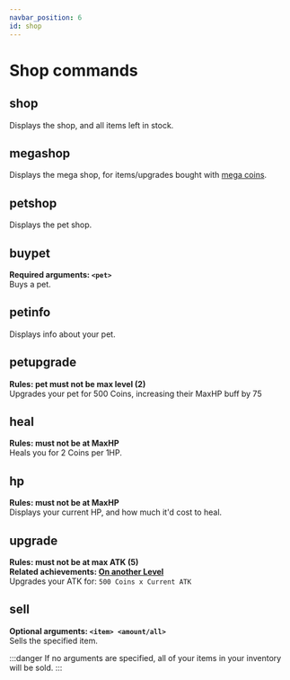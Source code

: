 ```yaml
---
navbar_position: 6
id: shop
---
```


# Shop commands

## shop
Displays the shop, and all items left in stock.

## megashop
Displays the mega shop, for items/upgrades bought with [mega coins](https://dankrpg.xyz/docs/The-Basics/variables).

## petshop
Displays the pet shop.

## buypet
**Required arguments: `<pet>`** <br />
Buys a pet.

## petinfo
Displays info about your pet.

## petupgrade
**Rules: pet must not be max level (2)** <br />
Upgrades your pet for 500 Coins, increasing their MaxHP buff by 75

## heal
**Rules: must not be at MaxHP** <br />
Heals you for 2 Coins per 1HP.

## hp
**Rules: must not be at MaxHP** <br />
Displays your current HP, and how much it'd cost to heal.

## upgrade
**Rules: must not be at max ATK (5)** <br />
**Related achievements: [On another Level](https://dankrpg.xyz/docs/The-Basics/achievements#5-on-another-level)** <br />
Upgrades your ATK for: `500 Coins x Current ATK`

## sell
**Optional arguments: `<item> <amount/all>`** <br />
Sells the specified item.

:::danger
If no arguments are specified, all of your items in your inventory will be sold.
:::